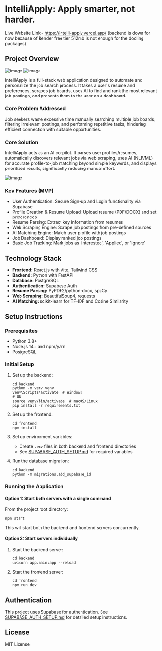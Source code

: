 # IntelliApply: Apply smarter, not harder.

Live Website Link:- https://intelli-apply.vercel.app/ (backend is down for now because of Render free tier 512mb is not enough for the docling packages)

## Project Overview
![image](https://github.com/user-attachments/assets/1760cac9-353c-460f-8ce9-ccc8d263eafd)
![image](https://github.com/user-attachments/assets/529232e7-bfbd-4d1c-b471-e9c437533792)


IntelliApply is a full-stack web application designed to automate and personalize the job search process. It takes a user's resume and preferences, scrapes job boards, uses AI to find and rank the most relevant job postings, and presents them to the user on a dashboard.

### Core Problem Addressed

Job seekers waste excessive time manually searching multiple job boards, filtering irrelevant postings, and performing repetitive tasks, hindering efficient connection with suitable opportunities.

### Core Solution

IntelliApply acts as an AI co-pilot. It parses user profiles/resumes, automatically discovers relevant jobs via web scraping, uses AI (NLP/ML) for accurate profile-to-job matching beyond simple keywords, and displays prioritized results, significantly reducing manual effort.

![image](https://github.com/user-attachments/assets/2927ca97-f01c-4d95-a64f-b81ed395e4b3)


### Key Features (MVP)

- User Authentication: Secure Sign-up and Login functionality via Supabase
- Profile Creation & Resume Upload: Upload resume (PDF/DOCX) and set preferences
- Resume Parsing: Extract key information from resumes
- Web Scraping Engine: Scrape job postings from pre-defined sources
- AI Matching Engine: Match user profile with job postings
- Job Dashboard: Display ranked job postings
- Basic Job Tracking: Mark jobs as 'Interested', 'Applied', or 'Ignore'

## Technology Stack

- **Frontend:** React.js with Vite, Tailwind CSS
- **Backend:** Python with FastAPI
- **Database:** PostgreSQL
- **Authentication:** Supabase Auth
- **Resume Parsing:** PyPDF2/python-docx, spaCy
- **Web Scraping:** BeautifulSoup4, requests
- **AI Matching:** scikit-learn for TF-IDF and Cosine Similarity

## Setup Instructions

### Prerequisites

- Python 3.8+
- Node.js 14+ and npm/yarn
- PostgreSQL

### Initial Setup

1. Set up the backend:
   ```
   cd backend
   python -m venv venv
   venv\Scripts\activate  # Windows
   # OR
   source venv/bin/activate  # macOS/Linux
   pip install -r requirements.txt
   ```

2. Set up the frontend:
   ```
   cd frontend
   npm install
   ```

3. Set up environment variables:
   - Create `.env` files in both backend and frontend directories
   - See [SUPABASE_AUTH_SETUP.md](SUPABASE_AUTH_SETUP.md) for required variables

4. Run the database migration:
   ```
   cd backend
   python -m migrations.add_supabase_id
   ```

### Running the Application

#### Option 1: Start both servers with a single command

From the project root directory:
```
npm start
```

This will start both the backend and frontend servers concurrently.

#### Option 2: Start servers individually

1. Start the backend server:
   ```
   cd backend
   uvicorn app.main:app --reload
   ```

2. Start the frontend server:
   ```
   cd frontend
   npm run dev
   ```

## Authentication

This project uses Supabase for authentication. See [SUPABASE_AUTH_SETUP.md](SUPABASE_AUTH_SETUP.md) for detailed setup instructions.

## License

MIT License
